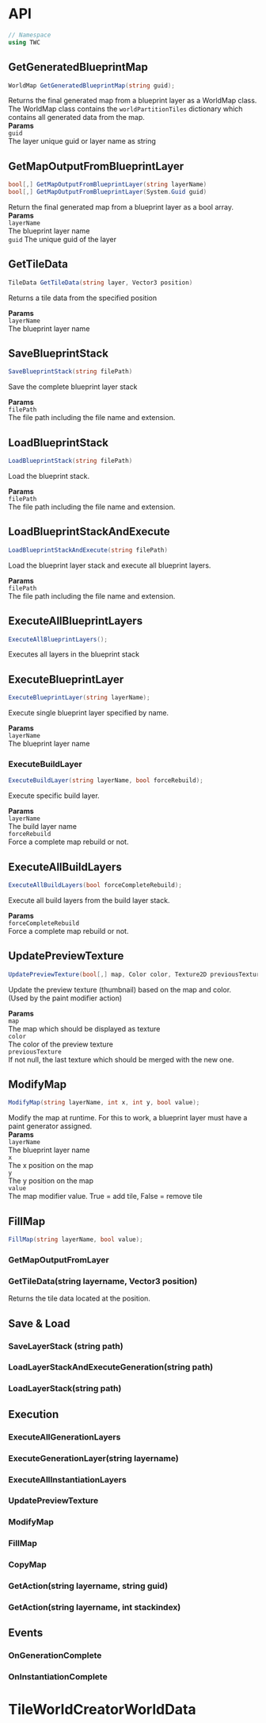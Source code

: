# API

```csharp
// Namespace
using TWC
```

## GetGeneratedBlueprintMap
  
  ```csharp
  WorldMap GetGeneratedBlueprintMap(string guid);
  ```  
  
  Returns the final generated map from a blueprint layer as a WorldMap class.  
  The WorldMap class contains the `worldPartitionTiles` dictionary which contains
  all generated data from the map.  
  **Params**  
  `guid`  
  The layer unique guid or layer name as string
  
## GetMapOutputFromBlueprintLayer

```csharp
bool[,] GetMapOutputFromBlueprintLayer(string layerName)
bool[,] GetMapOutputFromBlueprintLayer(System.Guid guid)
```

Return the final generated map from a blueprint layer as a bool array.  
**Params**  
`layerName`  
The blueprint layer name  
`guid` 
The unique guid of the layer  

## GetTileData

```csharp
TileData GetTileData(string layer, Vector3 position)
```

Returns a tile data from the specified position  

**Params**  
`layerName`  
The blueprint layer name  

## SaveBlueprintStack

```csharp
SaveBlueprintStack(string filePath)
```

Save the complete blueprint layer stack  

**Params**  
`filePath`  
The file path including the file name and extension.  


## LoadBlueprintStack

```csharp
LoadBlueprintStack(string filePath)
```

Load the blueprint stack.

**Params**  
`filePath`  
The file path including the file name and extension.  

## LoadBlueprintStackAndExecute

```csharp
LoadBlueprintStackAndExecute(string filePath)
```
Load the blueprint layer stack and execute all blueprint layers.

**Params**  
`filePath`  
The file path including the file name and extension.  


## ExecuteAllBlueprintLayers
```csharp
ExecuteAllBlueprintLayers();
```
Executes all layers in the blueprint stack


## ExecuteBlueprintLayer
```csharp
ExecuteBlueprintLayer(string layerName);
```
Execute single blueprint layer specified by name.  

**Params**  
`layerName`  
The blueprint layer name  


### ExecuteBuildLayer
```csharp
ExecuteBuildLayer(string layerName, bool forceRebuild);
```

Execute specific build layer.  

**Params**  
`layerName`  
The build layer name  
`forceRebuild`  
Force a complete map rebuild or not.  


## ExecuteAllBuildLayers

```csharp
ExecuteAllBuildLayers(bool forceCompleteRebuild);
```

Execute all build layers from the build layer stack.  

**Params**  
`forceCompleteRebuild`  
Force a complete map rebuild or not.  

## UpdatePreviewTexture

```csharp
UpdatePreviewTexture(bool[,] map, Color color, Texture2D previousTexture)
```
Update the preview texture (thumbnail) based on the map and color.  
(Used by the paint modifier action)  

**Params**  
`map`  
The map which should be displayed as texture  
`color`  
The color of the preview texture  
`previousTexture`  
If not null, the last texture which should be merged with the new one.  


## ModifyMap
```csharp
ModifyMap(string layerName, int x, int y, bool value);
```

Modify the map at runtime. For this to work, a blueprint layer must have a paint generator assigned.  
**Params**  
`layerName`  
The blueprint layer name  
`x`  
The x position on the map  
`y`  
The y position on the map  
`value`  
The map modifier value. True = add tile, False = remove tile  

## FillMap
```csharp
FillMap(string layerName, bool value);
```




### GetMapOutputFromLayer

### GetTileData(string layername, Vector3 position)
Returns the tile data located at the position.

## Save & Load

### SaveLayerStack (string path)

### LoadLayerStackAndExecuteGeneration(string path)

### LoadLayerStack(string path)

## Execution

### ExecuteAllGenerationLayers

### ExecuteGenerationLayer(string layername)

### ExecuteAllInstantiationLayers

### UpdatePreviewTexture

### ModifyMap
### FillMap
### CopyMap

### GetAction(string layername, string guid)

### GetAction(string layername, int stackindex)

## Events

### OnGenerationComplete
### OnInstantiationComplete


# TileWorldCreatorWorldData

